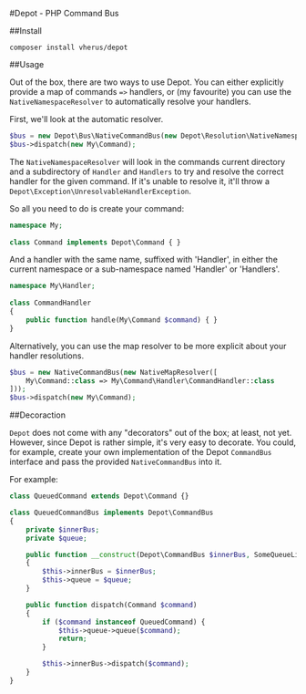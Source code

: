 #Depot - PHP Command Bus

##Install

`composer install vherus/depot`

##Usage

Out of the box, there are two ways to use Depot. You can either explicitly provide a map of commands `=>` handlers,
or (my favourite) you can use the `NativeNamespaceResolver` to automatically resolve your handlers.

First, we'll look at the automatic resolver.

```php
$bus = new Depot\Bus\NativeCommandBus(new Depot\Resolution\NativeNamespaceResolver);
$bus->dispatch(new My\Command);
```

The `NativeNamespaceResolver` will look in the commands current directory and a subdirectory of `Handler` and `Handlers` to try and resolve
the correct handler for the given command. If it's unable to resolve it, it'll throw a `Depot\Exception\UnresolvableHandlerException`.

So all you need to do is create your command:

```php
namespace My;
    
class Command implements Depot\Command { }
```

And a handler with the same name, suffixed with 'Handler', in either the current namespace or a sub-namespace named 'Handler' or 'Handlers'.

```php
namespace My\Handler;
    
class CommandHandler
{
    public function handle(My\Command $command) { }
}
```

Alternatively, you can use the map resolver to be more explicit about your handler resolutions.

```php
$bus = new NativeCommandBus(new NativeMapResolver([
    My\Command::class => My\Command\Handler\CommandHandler::class
]));
$bus->dispatch(new My\Command);
```

##Decoraction

`Depot` does not come with any "decorators" out of the box; at least, not yet. However, since Depot is rather simple, it's very easy to decorate.
You could, for example, create your own implementation of the Depot `CommandBus` interface and pass the provided `NativeCommandBus` into it.

For example:

```php
class QueuedCommand extends Depot\Command {}

class QueuedCommandBus implements Depot\CommandBus
{
    private $innerBus;
    private $queue;

    public function __construct(Depot\CommandBus $innerBus, SomeQueueLibrary $queue)
    {
        $this->innerBus = $innerBus;
        $this->queue = $queue;
    }

    public function dispatch(Command $command)
    {
        if ($command instanceof QueuedCommand) {
            $this->queue->queue($command);
            return;
        }

        $this->innerBus->dispatch($command);
    }
}
```